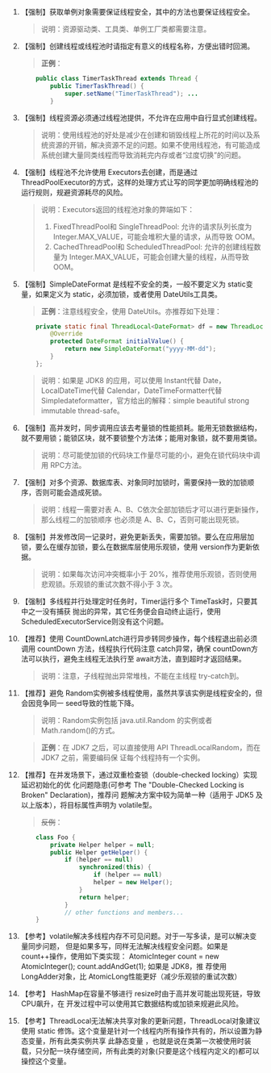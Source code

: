 1. 【强制】获取单例对象需要保证线程安全，其中的方法也要保证线程安全。 
    > 说明：资源驱动类、工具类、单例工厂类都需要注意。

2. 【强制】创建线程或线程池时请指定有意义的线程名称，方便出错时回溯。
    > **正例**：
    ```java
        public class TimerTaskThread extends Thread { 
            public TimerTaskThread() {
                super.setName("TimerTaskThread"); ...
            }
    ```

3. 【强制】线程资源必须通过线程池提供，不允许在应用中自行显式创建线程。
    > 说明：使用线程池的好处是减少在创建和销毁线程上所花的时间以及系统资源的开销，解决资源不足的问题。如果不使用线程池，有可能造成系统创建大量同类线程而导致消耗完内存或者“过度切换”的问题。

4. 【强制】线程池不允许使用 Executors去创建，而是通过 ThreadPoolExecutor的方式，这样的处理方式让写的同学更加明确线程池的运行规则，规避资源耗尽的风险。
    > 说明：Executors返回的线程池对象的弊端如下：
    > 1. FixedThreadPool和 SingleThreadPool:
    >    允许的请求队列长度为 Integer.MAX_VALUE，可能会堆积大量的请求，从而导致 OOM。
    > 2. CachedThreadPool和 ScheduledThreadPool:
    >    允许的创建线程数量为 Integer.MAX_VALUE，可能会创建大量的线程，从而导致 OOM。

5. 【强制】SimpleDateFormat 是线程不安全的类，一般不要定义为 static变量，如果定义为 static，必须加锁，或者使用 DateUtils工具类。
    > **正例**：注意线程安全，使用 DateUtils。亦推荐如下处理：
    ```java
        private static final ThreadLocal<DateFormat> df = new ThreadLocal<DateFormat>() { 
            @Override 
            protected DateFormat initialValue() { 
                return new SimpleDateFormat("yyyy-MM-dd");
            }
        };
    ```
    > 说明：如果是 JDK8 的应用，可以使用 Instant代替 Date，LocalDateTime代替 Calendar，DateTimeFormatter代替Simpledateformatter，官方给出的解释：simple beautiful strong immutable thread-safe。

6. 【强制】高并发时，同步调用应该去考量锁的性能损耗。能用无锁数据结构，就不要用锁；能锁区块，就不要锁整个方法体；能用对象锁，就不要用类锁。
    > 说明：尽可能使加锁的代码块工作量尽可能的小，避免在锁代码块中调用 RPC方法。

7. 【强制】对多个资源、数据库表、对象同时加锁时，需要保持一致的加锁顺序，否则可能会造成死锁。
    > 说明：线程一需要对表 A、B、C依次全部加锁后才可以进行更新操作，那么线程二的加锁顺序 也必须是 A、B、C，否则可能出现死锁。

8. 【强制】并发修改同一记录时，避免更新丢失，需要加锁。要么在应用层加锁，要么在缓存加锁，要么在数据库层使用乐观锁，使用 version作为更新依据。
    > 说明：如果每次访问冲突概率小于 20%，推荐使用乐观锁，否则使用悲观锁。乐观锁的重试次数不得小于 3 次。

9. 【强制】多线程并行处理定时任务时，Timer运行多个 TimeTask时，只要其中之一没有捕获 抛出的异常，其它任务便会自动终止运行，使用 ScheduledExecutorService则没有这个问题。

10. 【推荐】使用 CountDownLatch进行异步转同步操作，每个线程退出前必须调用 countDown 方法，线程执行代码注意 catch异常，确保 countDown方法可以执行，避免主线程无法执行至 await方法，直到超时才返回结果。
    > 说明：注意，子线程抛出异常堆栈，不能在主线程 try-catch到。

11. 【推荐】避免 Random实例被多线程使用，虽然共享该实例是线程安全的，但会因竞争同一 seed导致的性能下降。
    > 说明：Random实例包括 java.util.Random 的实例或者 Math.random()的方式。

    > **正例**：在 JDK7 之后，可以直接使用 API ThreadLocalRandom，而在 JDK7 之前，需要编码保 证每个线程持有一个实例。

12. 【推荐】在并发场景下，通过双重检查锁（double-checked locking）实现延迟初始化的优 化问题隐患(可参考 The "Double-Checked Locking is Broken" Declaration)，推荐问
题解决方案中较为简单一种（适用于 JDK5 及以上版本），将目标属性声明为 volatile型。
    > ~~反例~~：
    ```java
        class Foo { 
            private Helper helper = null; 
            public Helper getHelper() { 
                if (helper == null) 
                    synchronized(this) { 
                        if (helper == null) 
                        helper = new Helper();
                    } 
                    return helper; 
                } 
                // other functions and members...
        }
    ```

13. 【参考】volatile解决多线程内存不可见问题。对于一写多读，是可以解决变量同步问题， 但是如果多写，同样无法解决线程安全问题。如果是 count++操作，使用如下类实现：
    AtomicInteger count = new AtomicInteger(); count.addAndGet(1); 如果是 JDK8，推 荐使用 LongAdder对象，比 AtomicLong性能更好（减少乐观锁的重试次数）

14. 【参考】 HashMap在容量不够进行 resize时由于高并发可能出现死链，导致 CPU飙升，在 开发过程中可以使用其它数据结构或加锁来规避此风险。

15. 【参考】ThreadLocal无法解决共享对象的更新问题，ThreadLocal对象建议使用 static 修饰。这个变量是针对一个线程内所有操作共有的，所以设置为静态变量，所有此类实例共享 此静态变量 ，也就是说在类第一次被使用时装载，只分配一块存储空间，所有此类的对象(只要是这个线程内定义的)都可以操控这个变量。